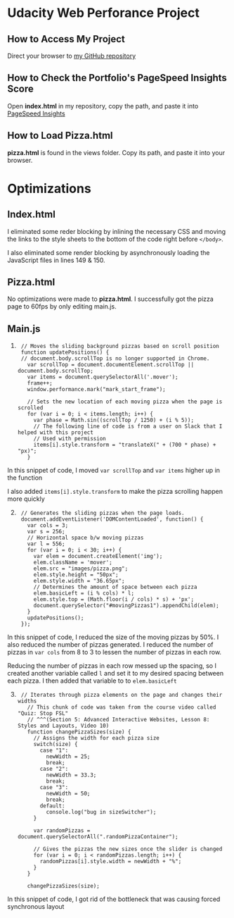 # Udacity Web Perforance Project

## How to Access My Project
Direct your browser to [my GitHub repository](https://github.com/nightowl2121/nightowl2121.github.io)

## How to Check the Portfolio's PageSpeed Insights Score
Open **index.html** in my repository, copy the path, and paste it into [PageSpeed Insights](https://developers.google.com/speed/pagespeed/insights/)

## How to Load Pizza.html
**pizza.html** is found in the views folder. Copy its path, and paste it into your browser.

# Optimizations

## Index.html
I eliminated some reder blocking by inlining the necessary CSS and moving the links to the style sheets to the bottom of the code right before `</body>`.

I also eliminated some render blocking by asynchronously loading the JavaScript files in lines 149 & 150.

## Pizza.html
No optimizations were made to **pizza.html**. I successfully got the pizza page to 60fps by only editing main.js.

## Main.js
1.
        // Moves the sliding background pizzas based on scroll position
        function updatePositions() {
        // document.body.scrollTop is no longer supported in Chrome.
          var scrollTop = document.documentElement.scrollTop || document.body.scrollTop;
          var items = document.querySelectorAll('.mover');
          frame++;
          window.performance.mark("mark_start_frame");

          // Sets the new location of each moving pizza when the page is scrolled
          for (var i = 0; i < items.length; i++) {
            var phase = Math.sin((scrollTop / 1250) + (i % 5));
            // The following line of code is from a user on Slack that I helped with this project
            // Used with permission
            items[i].style.transform = "translateX(" + (700 * phase) + "px)";
          }
          
In this snippet of code, I moved `var scrollTop` and `var items` higher up in the function

I also added `items[i].style.transform` to make the pizza scrolling happen more quickly

2.
        // Generates the sliding pizzas when the page loads.
        document.addEventListener('DOMContentLoaded', function() {
          var cols = 3;
          var s = 256;
          // Horizontal space b/w moving pizzas
          var l = 556;
          for (var i = 0; i < 30; i++) {
            var elem = document.createElement('img');
            elem.className = 'mover';
            elem.src = "images/pizza.png";
            elem.style.height = "50px";
            elem.style.width = "36.65px";
            // Determines the amount of space between each pizza
            elem.basicLeft = (i % cols) * l;
            elem.style.top = (Math.floor(i / cols) * s) + 'px';
            document.querySelector("#movingPizzas1").appendChild(elem);
          }
          updatePositions();
        });
        
In this snippet of code, I reduced the size of the moving pizzas by 50%. I also reduced the number of pizzas generated. I reduced the number of pizzas in `var cols` from 8 to 3 to lessen the number of pizzas in each row.

Reducing the number of pizzas in each row messed up the spacing, so I created another variable called `l` and set it to my desired spacing between each pizza. I then added that variable to to `elem.basicLeft`

3.
        // Iterates through pizza elements on the page and changes their widths
          // This chunk of code was taken from the course video called "Quiz: Stop FSL" 
          // ^^^(Section 5: Advanced Interactive Websites, Lesson 8: Styles and Layouts, Video 10) 
          function changePizzaSizes(size) {
            // Assigns the width for each pizza size
            switch(size) {
              case "1":
                newWidth = 25;
                break;
              case "2":
                newWidth = 33.3;
                break;
              case "3":
                newWidth = 50;
                break;
              default:
                console.log("bug in sizeSwitcher");
            }

            var randomPizzas = document.querySelectorAll(".randomPizzaContainer");

            // Gives the pizzas the new sizes once the slider is changed
            for (var i = 0; i < randomPizzas.length; i++) {
              randomPizzas[i].style.width = newWidth + "%";
            }
          }

          changePizzaSizes(size);
  
  In this snippet of code, I got rid of the bottleneck that was causing forced synchronous layout
